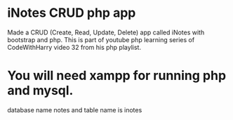 # iNotes CRUD php app
Made a CRUD (Create, Read, Update, Delete) app called iNotes with bootstrap and php. This is part of youtube php learning series of CodeWithHarry video 32 from his php playlist. 

# You will need xampp for running php and mysql.
database name notes and table name is inotes
